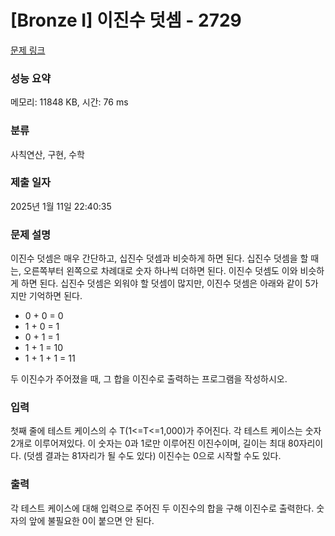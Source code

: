 # [Bronze I] 이진수 덧셈 - 2729 

[문제 링크](https://www.acmicpc.net/problem/2729) 

### 성능 요약

메모리: 11848 KB, 시간: 76 ms

### 분류

사칙연산, 구현, 수학

### 제출 일자

2025년 1월 11일 22:40:35

### 문제 설명

<p>이진수 덧셈은 매우 간단하고, 십진수 덧셈과 비슷하게 하면 된다. 십진수 덧셈을 할 때는, 오른쪽부터 왼쪽으로 차례대로 숫자 하나씩 더하면 된다. 이진수 덧셈도 이와 비슷하게 하면 된다. 십진수 덧셈은 외워야 할 덧셈이 많지만, 이진수 덧셈은 아래와 같이 5가지만 기억하면 된다.</p>

<ul>
	<li>0 + 0 = 0</li>
	<li>1 + 0 = 1</li>
	<li>0 + 1 = 1</li>
	<li>1 + 1 = 10</li>
	<li>1 + 1 + 1 = 11</li>
</ul>

<p>두 이진수가 주어졌을 때, 그 합을 이진수로 출력하는 프로그램을 작성하시오.</p>

### 입력 

 <p>첫째 줄에 테스트 케이스의 수 T(1<=T<=1,000)가 주어진다. 각 테스트 케이스는 숫자 2개로 이루어져있다. 이 숫자는 0과 1로만 이루어진 이진수이며, 길이는 최대 80자리이다. (덧셈 결과는 81자리가 될 수도 있다) 이진수는 0으로 시작할 수도 있다.</p>

### 출력 

 <p>각 테스트 케이스에 대해 입력으로 주어진 두 이진수의 합을 구해 이진수로 출력한다. 숫자의 앞에 불필요한 0이 붙으면 안 된다.</p>


